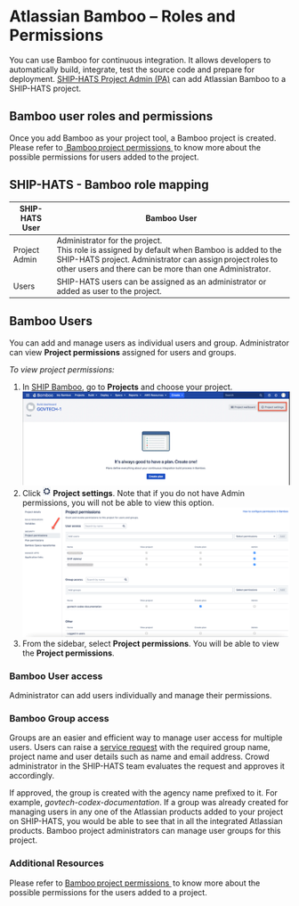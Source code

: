 # Atlassian Bamboo – Roles and Permissions

You can use Bamboo for continuous integration. It allows developers to automatically build, integrate, test the source code and prepare for deployment. <a href="https://docs.developer.gov.sg/docs/ship-hats/#/user-roles-permisions">SHIP-HATS Project Admin (PA)</a> can add Atlassian Bamboo to a SHIP-HATS project. 
 
## Bamboo user roles and permissions
Once you add Bamboo as your project tool, a Bamboo project is created. Please refer to <a href="https://confluence.atlassian.com/bamboo/bamboo-permissions-369296034.html"> Bamboo project permissions </a> to know more about the possible permissions for users added to the project. 

## SHIP-HATS - Bamboo role mapping

| SHIP-HATS User  | Bamboo User |
| ---------------  |-------------|
| Project Admin | Administrator for the project. </br>This role is assigned by default when Bamboo is added to the SHIP-HATS project. Administrator can assign project roles to other users and there can be more than one Administrator. |
| Users | SHIP-HATS users can be assigned as an administrator or added as user to the project. |

## Bamboo Users
You can add and manage users as individual users and group. Administrator can view **Project permissions** assigned for users and groups.

*To view project permissions:*
1. In <a href="https://bamboo.ship.gov.sg/">SHIP Bamboo</a>, go to **Projects** and choose your project.   
![bamboo](bamboo.png)
1. Click ![settings](settings.png) **Project settings**. Note that if you do not have Admin permissions, you will not be able to view this option.  
![bamboo2](bamboo2.png)
1. From the sidebar, select **Project permissions**. You will be able to view the **Project permissions**.

### Bamboo User access
Administrator can add users individually and manage their permissions.

### Bamboo Group access 
Groups are an easier and efficient way to manage user access for multiple users. 
Users can raise a <a href="https://jira.ship.gov.sg/servicedesk/customer/portal/11/">service request</a> with the required group name, project name and user details such as name and email address. Crowd administrator in the SHIP-HATS team evaluates the request and approves it accordingly.  

If approved, the group is created with the agency name prefixed to it. For example, *govtech-codex-documentation*. If a group was already created for managing users in any one of the Atlassian products added to your project on SHIP-HATS, you would be able to see that in all the integrated Atlassian products. Bamboo project administrators can manage user groups for this project.

### Additional Resources
Please refer to <a href="https://confluence.atlassian.com/bamboo/bamboo-permissions-369296034.html"> Bamboo project permissions </a> to know more about the possible permissions for the users added to a project.
